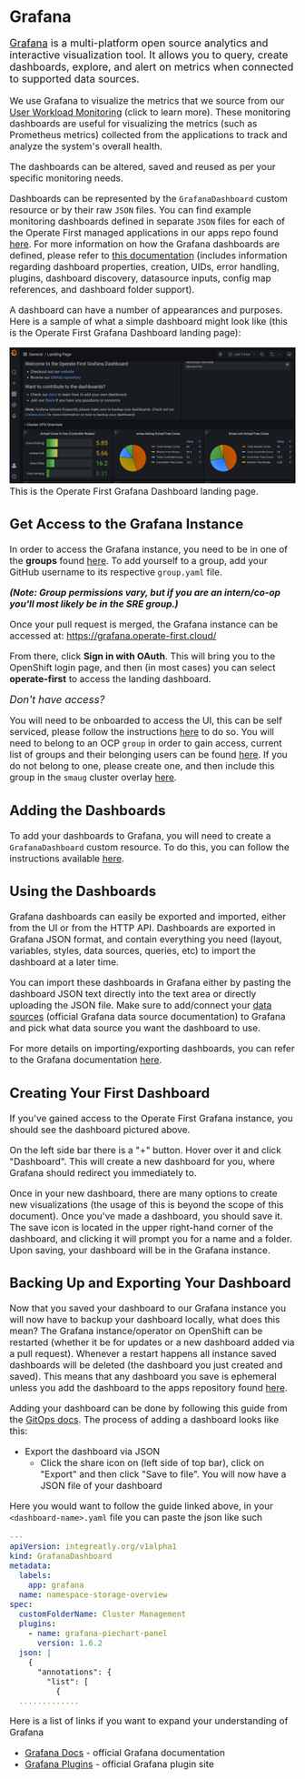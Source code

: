 # Grafana

<font size="4"> 

[Grafana][1] is a multi-platform open source analytics and interactive visualization tool. It allows you to query, create dashboards, explore, and alert on metrics when connected to supported data sources.

</font>

<font size="3">

We use Grafana to visualize the metrics that we source from our [User Workload Monitoring][10] (click to learn more). These monitoring dashboards are useful for visualizing the metrics (such as Prometheus metrics) collected from the applications to track and analyze the system's overall health.

The dashboards can be altered, saved and reused as per your specific monitoring needs.

Dashboards can be represented by the `GrafanaDashboard` custom resource or by their raw `JSON` files. You can find example monitoring dashboards defined in separate `JSON` files for each of the Operate First managed applications in our apps repo found [here][2]. For more information on how the Grafana dashboards are defined, please refer to [this documentation][3] (includes information regarding dashboard properties, creation, UIDs, error handling, plugins, dashboard discovery, datasource inputs, config map references, and dashboard folder support).

A dashboard can have a number of appearances and purposes. Here is a sample of what a simple dashboard might look like (this is the Operate First Grafana Dashboard landing page):

![DashboardSample](img/dashboard-sample.png)
This is the Operate First Grafana Dashboard landing page.

## Get Access to the Grafana Instance

In order to access the Grafana instance, you need to be in one of the **groups** found [here][11]. To add yourself to a group, add your GitHub username to its respective `group.yaml` file.

***(Note: Group permissions vary, but if you are an intern/co-op you'll most likely be in the **SRE** group.)***

Once your pull request is merged, the Grafana instance can be accessed at: https://grafana.operate-first.cloud/

From there, click **Sign in with OAuth**. This will bring you to the OpenShift login page, and then (in most cases) you can select **operate-first** to access the landing dashboard.

<font size = 4> _Don't have access?_ </font>

You will need to be onboarded to access the UI, this can be self serviced, please follow the instructions [here][4] to do so. You will need to belong to an OCP `group` in order to gain access, current list of groups and their belonging users can be found [here][5]. If you do not belong to one, please create one, and then include this group in the `smaug` cluster overlay [here][6].

## Adding the Dashboards

To add your dashboards to Grafana, you will need to create a `GrafanaDashboard` custom resource. To do this, you can follow the instructions available [here][7].

## Using the Dashboards

Grafana dashboards can easily be exported and imported, either from the UI or from the HTTP API.
Dashboards are exported in Grafana JSON format, and contain everything you need (layout, variables, styles, data sources, queries, etc) to import the dashboard at a later time.

You can import these dashboards in Grafana either by pasting the dashboard JSON text directly into the text area or directly uploading the JSON file. Make sure to add/connect your [data sources][8] (official Grafana data source documentation) to Grafana and pick what data source you want the dashboard to use.

For more details on importing/exporting dashboards, you can refer to the Grafana documentation [here][9].

## Creating Your First Dashboard

If you've gained access to the Operate First Grafana instance, you should see the dashboard pictured above.

On the left side bar there is a "+" button. Hover over it and click "Dashboard". This will create a new dashboard for you, where Grafana should redirect you immediately to.

Once in your new dashboard, there are many options to create new visualizations (the usage of this is beyond the scope of this document). Once you've made a dashboard, you should save it. The save icon is located in the upper right-hand corner of the dashboard, and clicking it will prompt you for a name and a folder. Upon saving, your dashboard will be in the Grafana instance.

## Backing Up and Exporting Your Dashboard

Now that you saved your dashboard to our Grafana instance you will now have to backup your dashboard locally, what does this mean? The Grafana instance/operator on OpenShift can be restarted (whether it be for updates or a new dashboard added via a pull request). Whenever a restart happens all instance saved dashboards will be deleted (the dashboard you just created and saved). This means that any dashboard you save is ephemeral unless you add the dashboard to the apps repository found [here](https://github.com/operate-first/apps).

Adding your dashboard can be done by following this guide from the [GitOps docs](https://www.operate-first.cloud/apps/content/grafana/add_grafana_dashboard.html). The process of adding a dashboard looks like this:
- Export the dashboard via JSON
  - Click the share icon on (left side of top bar), click on "Export" and then click "Save to file". You will now have a JSON file of your dashboard

 Here you would want to follow the guide linked above, in your `<dashboard-name>.yaml` file you can paste the json like such
```yaml
---
apiVersion: integreatly.org/v1alpha1
kind: GrafanaDashboard
metadata:
  labels:
    app: grafana
  name: namespace-storage-overview
spec:
  customFolderName: Cluster Management
  plugins:
    - name: grafana-piechart-panel
      version: 1.6.2
  json: |
    {
      "annotations": {
        "list": [
          {
  .............
```

Here is a list of links if you want to expand your understanding of Grafana
- [Grafana Docs](https://grafana.com/docs/) - official Grafana documentation
- [Grafana Plugins](https://grafana.com/grafana/plugins/) - official Grafana plugin site

[1]: https://grafana.com/oss/grafana
[2]: https://github.com/operate-first/apps/tree/master/grafana/overlays/moc/smaug/dashboards
[3]: https://github.com/integr8ly/grafana-operator/blob/master/documentation/dashboards.md
[4]: map_groups_to_roles.md
[5]: https://github.com/operate-first/apps/tree/master/cluster-scope/base/user.openshift.io/groups
[6]: https://github.com/operate-first/apps/blob/master/cluster-scope/overlays/prod/moc/smaug/kustomization.yaml
[7]: add_grafana_dashboard.md
[8]: https://grafana.com/docs/grafana/latest/datasources/
[9]: https://grafana.com/docs/grafana/latest/dashboards/export-import/
[10]: https://github.com/operate-first/apps/tree/master/docs/content/uwm
[11]: https://github.com/operate-first/apps/tree/master/cluster-scope/base/user.openshift.io/groups

</font>